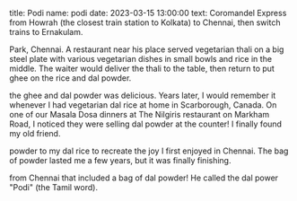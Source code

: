 title: Podi
name: podi
date: 2023-03-15 13:00:00
text:
Coromandel Express from Howrah (the closest train station to Kolkata) to Chennai, then switch trains to Ernakulam.

Park, Chennai. A restaurant near his place served vegetarian thali on a big steel plate with various vegetarian dishes in small bowls and rice in the middle. The waiter would deliver the thali to the table, then return to put ghee on the rice and dal powder.

the ghee and dal powder was delicious. Years later, I would remember it whenever I had vegetarian dal rice at home in Scarborough, Canada. On one of our Masala Dosa dinners at The Nilgiris restaurant on Markham Road, I noticed they were selling dal powder at the counter! I finally found my old friend.

powder to my dal rice to recreate the joy I first enjoyed in Chennai. The bag of powder lasted me a few years, but it was finally finishing.

from Chennai that included a bag of dal powder! He called the dal power "Podi" (the Tamil word).
